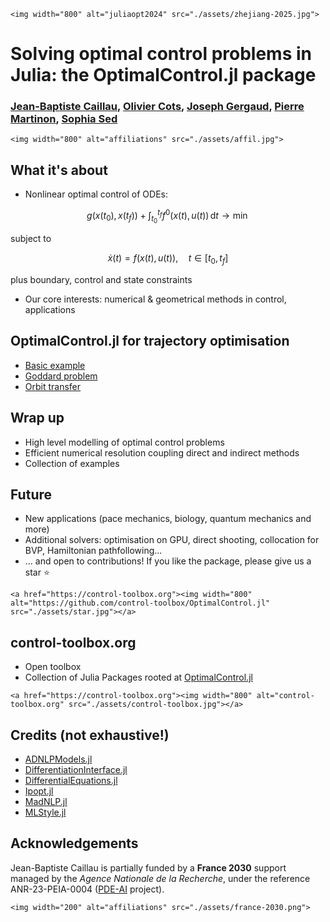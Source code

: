 ```@raw html
<img width="800" alt="juliaopt2024" src="./assets/zhejiang-2025.jpg">
```

# Solving optimal control problems in Julia: the OptimalControl.jl package

### [Jean-Baptiste Caillau](http://caillau.perso.math.cnrs.fr), [Olivier Cots](https://ocots.github.io), [Joseph Gergaud](https://www.uni.lu/snt-en/people/alesia-herasimenka), [Pierre Martinon](https://github.com/PierreMartinon), [Sophia Sed](https://sed-sam-blog.gitlabpages.inria.fr)

```@raw html
<img width="800" alt="affiliations" src="./assets/affil.jpg">
```

## What it's about

- Nonlinear optimal control of ODEs:

```math
g(x(t_0),x(t_f)) + \int_{t_0}^{t_f} f^0(x(t), u(t))\, \mathrm{d}t \to \min
```

subject to

```math
\dot{x}(t) = f(x(t), u(t)),\quad t \in [t_0, t_f]
```

plus boundary, control and state constraints

- Our core interests: numerical & geometrical methods in control, applications

## OptimalControl.jl for trajectory optimisation

- [Basic example](tutorial-double-integrator-energy.html)
- [Goddard problem](tutorial-goddard.html)
- [Orbit transfer](https://control-toolbox.org/Kepler.jl)

## Wrap up

- High level modelling of optimal control problems
- Efficient numerical resolution coupling direct and indirect methods
- Collection of examples

## Future

- New applications (pace mechanics, biology, quantum mechanics and more)
- Additional solvers: optimisation on GPU, direct shooting, collocation for BVP, Hamiltonian pathfollowing...
- ... and open to contributions! If you like the package, please give us a star ⭐️

```@raw html
<a href="https://control-toolbox.org"><img width="800" alt="https://github.com/control-toolbox/OptimalControl.jl" src="./assets/star.jpg"></a>
```

## control-toolbox.org

- Open toolbox
- Collection of Julia Packages rooted at [OptimalControl.jl](https://control-toolbox.org/OptimalControl.jl)

```@raw html
<a href="https://control-toolbox.org"><img width="800" alt="control-toolbox.org" src="./assets/control-toolbox.jpg"></a>
```

## Credits (not exhaustive!)

- [ADNLPModels.jl](https://jso.dev/ADNLPModels.jl)
- [DifferentiationInterface.jl](https://gdalle.github.io/DifferentiationInterface.jl/DifferentiationInterface/stable)
- [DifferentialEquations.jl](https://github.com/SciML/DifferentialEquations.jl)
- [Ipopt.jl](https://github.com/jump-dev/Ipopt.jl)
- [MadNLP.jl](https://github.com/MadNLP/MadNLP.jl)
- [MLStyle.jl](https://thautwarm.github.io/MLStyle.jl)

## Acknowledgements

Jean-Baptiste Caillau is partially funded by a **France 2030** support managed by the *Agence Nationale de la Recherche*, under the reference ANR-23-PEIA-0004 ([PDE-AI](https://pde-ai.math.cnrs.fr) project).

```@raw html
<img width="200" alt="affiliations" src="./assets/france-2030.png">
```